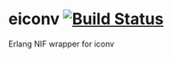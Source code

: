 eiconv [![Build Status](https://secure.travis-ci.org/mmzeeman/eiconv.png?branch=master)](http://travis-ci.org/mmzeeman/eiconv)
======

Erlang NIF wrapper for iconv
